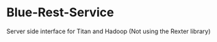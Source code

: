 Blue-Rest-Service
=================

Server side interface for Titan and Hadoop (Not using the Rexter library)